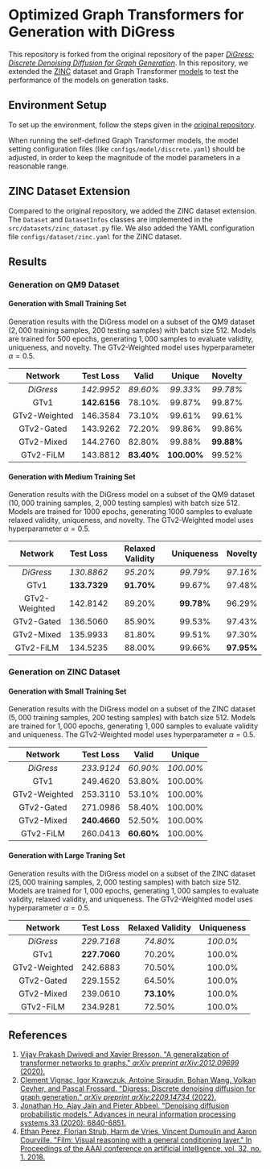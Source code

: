 # Optimized Graph Transformers for Generation with DiGress

This repository is forked from the original repository of the paper [*DiGress: Discrete Denoising Diffusion for Graph Generation*](https://openreview.net/forum?id=UaAD-Nu86WX). In this repository, we extended the [ZINC](https://zinc15.docking.org/) dataset and Graph Transformer [models](https://github.com/Klasnov/gtv2) to test the performance of the models on generation tasks.


## Environment Setup

To set up the environment, follow the steps given in the [original repository](https://github.com/cvignac/DiGress).

When running the self-defined Graph Transformer models, the model setting configuration files (like `configs/model/discrete.yaml`) should be adjusted, in order to keep the magnitude of the model parameters in a reasonable range.


## ZINC Dataset Extension

Compared to the original repository, we added the ZINC dataset extension. The `Dataset` and `DatasetInfos` classes are implemented in the `src/datasets/zinc_dataset.py` file. We also added the YAML configuration file `configs/dataset/zinc.yaml` for the ZINC dataset.


## Results

### Generation on QM9 Dataset

#### Generation with Small Training Set

Generation results with the DiGress model on a subset of the QM9 dataset ($2,000$ training samples, $200$ testing samples) with batch size $512$. Models are trained for $500$ epochs, generating $1,000$ samples to evaluate validity, uniqueness, and novelty. The GTv2-Weighted model uses hyperparameter $\alpha = 0.5$.

|     Network      | Test Loss | Valid | Unique | Novelty |
| :--------------: | :---------------: | :--------: | :--------------: | :--------------: |
| *DiGress* | *142.9952* | *89.60%* | *99.33%* | *99.78%* |
| GTv1 | **142.6156** | 78.10% | 99.87% | 99.87% |
| GTv2-Weighted | 146.3584 | 73.10% | 99.61% | 99.61% |
|  GTv2-Gated  | 143.9262 | 72.20% | 99.86% | 99.86% |
|  GTv2-Mixed  | 144.2760 | 82.80% | 99.88% | **99.88%** |
|   GTv2-FiLM   | 143.8812 | **83.40%** | **100.00%** | 99.52% |


#### Generation with Medium Training Set

Generation results with the DiGress model on a subset of the QM9 dataset ($10,000$ training samples, $2,000$ testing samples) with batch size $512$. Models are trained for $1000$ epochs, generating $1000$ samples to evaluate relaxed validity, uniqueness, and novelty. The GTv2-Weighted model uses hyperparameter $\alpha = 0.5$.

|     Network      | Test Loss | Relaxed Validity | Uniqueness | Novelty |
| :--------------: | :---------------: | :--------: | :--------------: | :--------------: |
| *DiGress* | *130.8862* |     *95.20%*     |  *99.79%*  | *97.16%* |
| GTv1 |  **133.7329**  |      **91.70%**      |   99.67%   |  97.48%  |
| GTv2-Weighted | 142.8142 | 89.20% | **99.78%** | 96.29% |
|  GTv2-Gated  | 136.5060 | 85.90% | 99.53% | 97.43% |
|  GTv2-Mixed  |  135.9933  |      81.80%      |   99.51%   |  97.30%  |
|   GTv2-FiLM   |  134.5235  |      88.00%      |   99.66%   |  **97.95%**  |


### Generation on ZINC Dataset

#### Generation with Small Training Set

Generation results with the DiGress model on a subset of the ZINC dataset ($5,000$ training samples, $200$ testing samples) with batch size $512$. Models are trained for $1,000$ epochs, generating $1,000$ samples to evaluate validity and uniqueness. The GTv2-Weighted model uses hyperparameter $\alpha = 0.5$.

|     Network      | Test Loss | Valid | Unique |
| :--------------: | :---------------: | :--------: | :--------------: |
| *DiGress* | *233.9124* | *60.90%* | *100.00%* |
| GTv1 | 249.4620 | 53.80% | 100.00% |
| GTv2-Weighted | 253.3110 | 53.10% | 100.00% |
|  GTv2-Gated  | 271.0986 | 58.40% | 100.00% |
|  GTv2-Mixed  | **240.4660** | 52.50% | 100.00% |
|   GTv2-FiLM   | 260.0413 | **60.60%** | 100.00% |


#### Generation with Large Traning Set

Generation results with the DiGress model on a subset of the ZINC dataset ($25,000$ training samples, $2,000$ testing samples) with batch size $512$. Models are trained for $1,000$ epochs, generating $1,000$ samples to evaluate validity, relaxed validity, and uniqueness. The GTv2-Weighted model uses hyperparameter $\alpha = 0.5$.

|     Network      | Test Loss | Relaxed Validity | Uniqueness |
| :--------------: | :---------------: | :--------------: | :--------------: |
| *DiGress* | *229.7168* |     *74.80%*     |  *100.0%*  |
| GTv1 |  **227.7060**  |      70.20%      |   100.0%   |
| GTv2-Weighted |  242.6883  |      70.50%      |   100.0%   |
|  GTv2-Gated  | 229.1552 | 64.50% | 100.0% |
|  GTv2-Mixed  | 239.0610 | **73.10%** | 100.0% |
|   GTv2-FiLM   |  234.9281  |      72.50%      |   100.0%   | 


## References

1. [Vijay Prakash Dwivedi and Xavier Bresson. "A generalization of transformer networks to graphs." *arXiv preprint arXiv:2012.09699* (2020).](https://arxiv.org/abs/2012.09699)
2. [Clement Vignac, Igor Krawczuk, Antoine Siraudin, Bohan Wang, Volkan Cevher, and Pascal Frossard. "Digress: Discrete denoising diffusion for graph generation." *arXiv preprint arXiv:2209.14734* (2022).](https://arxiv.org/abs/2209.14734)
3. [Jonathan Ho, Ajay Jain and Pieter Abbeel. "Denoising diffusion probabilistic models." Advances in neural information processing systems 33 (2020): 6840-6851.](https://proceedings.neurips.cc/paper/2020/hash/4c5bcfec8584af0d967f1ab10179ca4b-Abstract.html)
4. [Ethan Perez, Florian Strub, Harm de Vries, Vincent Dumoulin and Aaron Courville. "Film: Visual reasoning with a general conditioning layer." In Proceedings of the AAAI conference on artificial intelligence, vol. 32, no. 1. 2018.](https://ojs.aaai.org/index.php/AAAI/article/view/11671)
